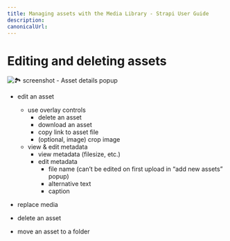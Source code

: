 ```yaml
---
title: Managing assets with the Media Library - Strapi User Guide
description:
canonicalUrl:
---
```


<!-- TODO: update SEO -->

# Editing and deleting assets

![🏞 screenshot - Asset details popup]()

- edit an asset
  - use overlay controls
    - delete an asset
    - download an asset
    - copy link to asset file
    - (optional, image) crop image
  - view & edit metadata
    - view metadata (filesize, etc.)
    - edit metadata
      - file name (can’t be edited on first upload in “add new assets” popup)
      - alternative text
      - caption
- replace media
- delete an asset

- move an asset to a folder
